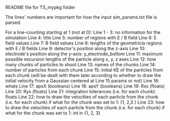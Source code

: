 README file for TS_mypkg folder

The lines' numbers are important for how the input sim_params.txt file is parsed.

For a line-counting starting at 1 (not at 0):
Line 1 - 3: no information for the simulation
Line 4: title
Line 5: number of regions with E / B field
Line 6: E field values
Line 7: B field values
Line 8: lengths of the geometricla regions with E / B fields
Line 9: detector's position along the z-axis
Line 10: electrode's position along the y-axis: y_electrode_bottom
Line 11: maximum possible excursion lengths of the particle along x, y, z axes
Line 12: how many chunks of particles to shoot
Line 13: names of the chunks
Line 14: number of particles from each chunk
Line 15: initial KE of the particles from each chunk (will be dealt with them later according to whether to draw the initial velocity from a Gaussian centered at Line 15 params or not)
Line 16: whats
Line 17: apsX (booleans)
Line 18: apsY (booleans)
Line 19: Rxs (floats)
Line 20: Rys (floats)
Line 21: integration tolerances (i.e. for each chunk): floats
Line 22: how to draw the velocities of each particle from the chunk (i.e. for each chunk) if what for the chunk was set to 1: {1, 2,3 }
Line 23: how to draw the velocities of each particle from the chunk (i.e. for each chunk) if what for the chunk was set to 1: int in {1, 2, 3}

